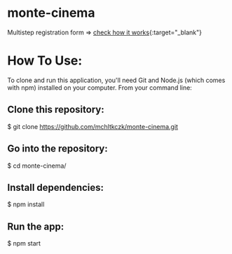 # monte-cinema

Multistep registration form => [check how it works](https://monterail-cinema.netlify.app/){:target="_blank"}

# How To Use:

To clone and run this application, you'll need Git and Node.js (which comes with npm) installed on your computer. From your command line:

## Clone this repository:

$ git clone https://github.com/mchltkczk/monte-cinema.git

## Go into the repository:

$ cd monte-cinema/

## Install dependencies:

$ npm install

## Run the app:

$ npm start
